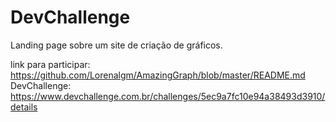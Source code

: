 # DevChallenge

Landing page sobre um site de criação de gráficos.

link para participar: https://github.com/Lorenalgm/AmazingGraph/blob/master/README.md DevChallenge: https://www.devchallenge.com.br/challenges/5ec9a7fc10e94a38493d3910/details
